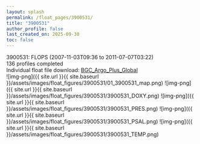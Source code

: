 ```yaml
---
layout: splash
permalink: /float_pages/3900531/
title: "3900531"
author_profile: false
last_created_on: 2025-09-30
toc: false
---
```

 
3900531: FLOPS (2007-11-03T09:36 to 2011-07-07T03:22)\
136 profiles completed\
Individual float file download: [BGC_Argo_Plus_Global](https://ftp.soest.hawaii.edu/bgc_argo_plus/Individual_Floats/outliers_removed/3900531_Sprof_processed.nc)\
![img-png]({{ site.url }}{{ site.baseurl }}/assets/images/float_figures/3900531/01_3900531_map.png)
![img-png]({{ site.url }}{{ site.baseurl }}/assets/images/float_figures/3900531/3900531_DOXY.png)
![img-png]({{ site.url }}{{ site.baseurl }}/assets/images/float_figures/3900531/3900531_PRES.png)
![img-png]({{ site.url }}{{ site.baseurl }}/assets/images/float_figures/3900531/3900531_PSAL.png)
![img-png]({{ site.url }}{{ site.baseurl }}/assets/images/float_figures/3900531/3900531_TEMP.png)
